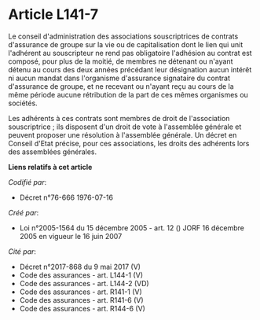 # Article L141-7

Le conseil d'administration des associations souscriptrices de contrats d'assurance de groupe sur la vie ou de capitalisation
dont le lien qui unit l'adhérent au souscripteur ne rend pas obligatoire l'adhésion au contrat est composé, pour plus de la
moitié, de membres ne détenant ou n'ayant détenu au cours des deux années précédant leur désignation aucun intérêt ni aucun
mandat dans l'organisme d'assurance signataire du contrat d'assurance de groupe, et ne recevant ou n'ayant reçu au cours de
la même période aucune rétribution de la part de ces mêmes organismes ou sociétés.

Les adhérents à ces contrats sont membres de droit de l'association souscriptrice ; ils disposent d'un droit de vote à
l'assemblée générale et peuvent proposer une résolution à l'assemblée générale. Un décret en Conseil d'Etat précise, pour ces
associations, les droits des adhérents lors des assemblées générales.

**Liens relatifs à cet article**

_Codifié par_:

  - Décret n°76-666 1976-07-16

_Créé par_:

  - Loi n°2005-1564 du 15 décembre 2005 - art. 12 () JORF 16 décembre 2005 en vigueur le 16 juin 2007

_Cité par_:

  - Décret n°2017-868 du 9 mai 2017 (V)
  - Code des assurances - art. L144-1 (V)
  - Code des assurances - art. L144-2 (VD)
  - Code des assurances - art. R141-1 (V)
  - Code des assurances - art. R141-6 (V)
  - Code des assurances - art. R144-6 (V)
